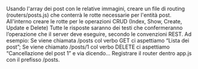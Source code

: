 Usando l'array dei post con le relative immagini, creare un file di routing (routers/posts.js) che conterrà le rotte necessarie per l'entità post.
All'interno creare le rotte per le operazioni CRUD (Index, Show, Create, Update e Delete)
Tutte le risposte saranno dei testi che confermeranno l’operazione che il server deve eseguire, secondo le convenzioni REST.
Ad esempio:
Se viene chiamata /posts col verbo GET ci aspettiamo “Lista dei post”;
Se viene chiamato /posts/1 col verbo DELETE ci aspettiamo “Cancellazione del post 1”
e via dicendo… 
Registrare il router dentro app.js con il prefisso /posts.
